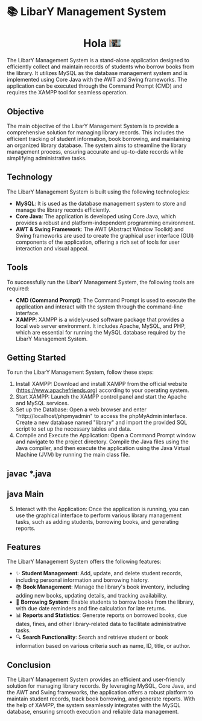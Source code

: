 # 📚 LibarY Management System

<h1 align="center">Hola <img src="https://github.com/harshu-1011/Libaray_Management/blob/main/library.jpg" width="30px"></h1>

The LibarY Management System is a stand-alone application designed to efficiently collect and maintain records of students who borrow books from the library. It utilizes MySQL as the database management system and is implemented using Core Java with the AWT and Swing frameworks. The application can be executed through the Command Prompt (CMD) and requires the XAMPP tool for seamless operation.

## Objective

The main objective of the LibarY Management System is to provide a comprehensive solution for managing library records. This includes the efficient tracking of student information, book borrowing, and maintaining an organized library database. The system aims to streamline the library management process, ensuring accurate and up-to-date records while simplifying administrative tasks.

## Technology

The LibarY Management System is built using the following technologies:

- **MySQL**: It is used as the database management system to store and manage the library records efficiently.
- **Core Java**: The application is developed using Core Java, which provides a robust and platform-independent programming environment.
- **AWT & Swing Framework**: The AWT (Abstract Window Toolkit) and Swing frameworks are used to create the graphical user interface (GUI) components of the application, offering a rich set of tools for user interaction and visual appeal.

## Tools

To successfully run the LibarY Management System, the following tools are required:

- **CMD (Command Prompt)**: The Command Prompt is used to execute the application and interact with the system through the command-line interface.
- **XAMPP**: XAMPP is a widely-used software package that provides a local web server environment. It includes Apache, MySQL, and PHP, which are essential for running the MySQL database required by the LibarY Management System.

## Getting Started

To run the LibarY Management System, follow these steps:

1. Install XAMPP: Download and install XAMPP from the official website (https://www.apachefriends.org) according to your operating system.
2. Start XAMPP: Launch the XAMPP control panel and start the Apache and MySQL services.
3. Set up the Database: Open a web browser and enter "http://localhost/phpmyadmin" to access the phpMyAdmin interface. Create a new database named "library" and import the provided SQL script to set up the necessary tables and data.
4. Compile and Execute the Application: Open a Command Prompt window and navigate to the project directory. Compile the Java files using the Java compiler, and then execute the application using the Java Virtual Machine (JVM) by running the main class file.
   
## javac *.java
## java Main


5. Interact with the Application: Once the application is running, you can use the graphical interface to perform various library management tasks, such as adding students, borrowing books, and generating reports.

## Features

The LibarY Management System offers the following features:

- ✨ **Student Management**: Add, update, and delete student records, including personal information and borrowing history.
- 📚 **Book Management**: Manage the library's book inventory, including adding new books, updating details, and tracking availability.
- 🔑 **Borrowing System**: Enable students to borrow books from the library, with due date reminders and fine calculation for late returns.
- 📊 **Reports and Statistics**: Generate reports on borrowed books, due dates, fines, and other library-related data to facilitate administrative tasks.
- 🔍 **Search Functionality**: Search and retrieve student or book information based on various criteria such as name, ID, title, or author.

## Conclusion

The LibarY Management System provides an efficient and user-friendly solution for managing library records. By leveraging MySQL, Core Java, and the AWT and Swing frameworks, the application offers a robust platform to maintain student records, track book borrowing, and generate reports. With the help of XAMPP, the system seamlessly integrates with the MySQL database, ensuring smooth execution and reliable data management.

